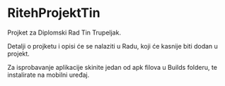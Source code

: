# RitehProjektTin
 
Projket za Diplomski Rad Tin Trupeljak.

Detalji o projketu i opisi će se nalaziti u Radu, koji će kasnije biti dodan u projekt.

Za isprobavanje aplikacije skinite jedan od apk filova u Builds folderu, te instalirate na mobilni uređaj.

